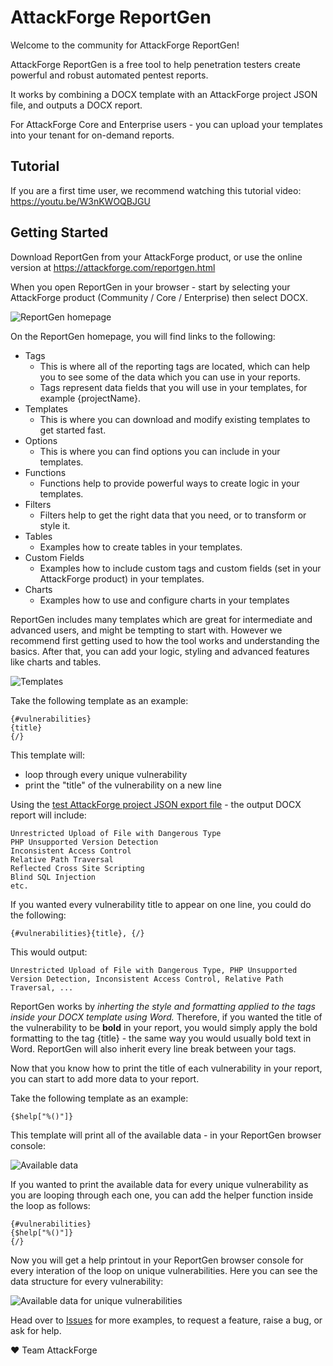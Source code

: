# AttackForge ReportGen
Welcome to the community for AttackForge ReportGen!

AttackForge ReportGen is a free tool to help penetration testers create powerful and robust automated pentest reports.

It works by combining a DOCX template with an AttackForge project JSON file, and outputs a DOCX report.

For AttackForge Core and Enterprise users - you can upload your templates into your tenant for on-demand reports.

## Tutorial
If you are a first time user, we recommend watching this tutorial video: https://youtu.be/W3nKWOQBJGU

## Getting Started
Download ReportGen from your AttackForge product, or use the online version at https://attackforge.com/reportgen.html

When you open ReportGen in your browser - start by selecting your AttackForge product (Community / Core / Enterprise) then select DOCX.

![ReportGen homepage](https://attackforge.com/images/reportgen-home.png)

On the ReportGen homepage, you will find links to the following:
- Tags
  - This is where all of the reporting tags are located, which can help you to see some of the data which you can use in your reports.
  - Tags represent data fields that you will use in your templates, for example {projectName}.
- Templates
  - This is where you can download and modify existing templates to get started fast.
- Options
  - This is where you can find options you can include in your templates.
- Functions
  - Functions help to provide powerful ways to create logic in your templates.
- Filters
  - Filters help to get the right data that you need, or to transform or style it.
- Tables
  - Examples how to create tables in your templates.
- Custom Fields
  - Examples how to include custom tags and custom fields (set in your AttackForge product) in your templates.
- Charts
  - Examples how to use and configure charts in your templates
  
ReportGen includes many templates which are great for intermediate and advanced users, and might be tempting to start with. However we recommend first getting used to how the tool works and understanding the basics. After that, you can add your logic, styling and advanced features like charts and tables.

![Templates](https://attackforge.com/images/reportgen-templates.png)

Take the following template as an example:
```
{#vulnerabilities}
{title}
{/}
```
This template will:
- loop through every unique vulnerability
- print the "title" of the vulnerability on a new line

Using the [test AttackForge project JSON export file](https://attackforge.com/attackforge-core-enterprise/report-templates/af-project-test-data.json) - the output DOCX report will include:
```
Unrestricted Upload of File with Dangerous Type
PHP Unsupported Version Detection
Inconsistent Access Control
Relative Path Traversal
Reflected Cross Site Scripting
Blind SQL Injection
etc.
```
If you wanted every vulnerability title to appear on one line, you could do the following:
```
{#vulnerabilities}{title}, {/}
```
This would output:
```
Unrestricted Upload of File with Dangerous Type, PHP Unsupported Version Detection, Inconsistent Access Control, Relative Path Traversal, ...
```
ReportGen works by *inherting the style and formatting applied to the tags inside your DOCX template using Word.*
Therefore, if you wanted the title of the vulnerability to be **bold** in your report, you would simply apply the bold formatting to the tag {title} - the same way you would usually bold text in Word. ReportGen will also inherit every line break between your tags.

Now that you know how to print the title of each vulnerability in your report, you can start to add more data to your report.

Take the following template as an example:
```
{$help["%()"]}
```
This template will print all of the available data - in your ReportGen browser console:

![Available data](https://attackforge.com/images/reportgen-help-tags.png)

If you wanted to print the available data for every unique vulnerability as you are looping through each one, you can add the helper function inside the loop as follows:
```
{#vulnerabilities}
{$help["%()"]}
{/}
```
Now you will get a help printout in your ReportGen browser console for every interation of the loop on unique vulnerabilities. Here you can see the data structure for every vulnerability:

![Available data for unique vulnerabilities](https://attackforge.com/images/reportgen-help-tags-2.png)

Head over to [Issues](https://github.com/AttackForge/ReportGen/issues) for more examples, to request a feature, raise a bug, or ask for help.

:heart:
Team AttackForge
